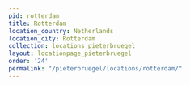 ```yaml
---
pid: rotterdam
title: Rotterdam
location_country: Netherlands
location_city: Rotterdam
collection: locations_pieterbruegel
layout: locationpage_pieterbruegel
order: '24'
permalink: "/pieterbruegel/locations/rotterdam/"
---
```

